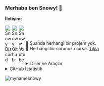 ### Merhaba ben Snowy! 👋

**İletişim:**  

<a href="https://discord.gg/fGdTe5mXJa/">
  <img align="left" alt="Snowy Discord" width="22px" src="https://cdn.jsdelivr.net/npm/simple-icons@3.13.0/icons/discord.svg" />
</a>
<a href="https://github.com/mynamesnowy">  
  <img align="left" alt="Snowy Github" width="22px" src="https://cdn.jsdelivr.net/npm/simple-icons@v3/icons/github.svg" />
</a>
<a href="https://www.youtube.com/channel/UC6oSNbhjxuu0Geu-qKZ4LOA">
  <img align="left" alt="Snowy Youtube" width="22px" src="https://cdn.jsdelivr.net/npm/simple-icons@v3/icons/youtube.svg" />
</a>

<br/>
<br/>

- 🔭 Şuanda herhangi bir projem yok.
- 💬 Herhangi bir sorunuz olursa. [Tıkla](https://discord.gg/fGdTe5mXJa)

<br />

<details>
  <summary>Diller ve Araçlar</summary>
<code><img height="20" src="https://raw.githubusercontent.com/github/explore/80688e429a7d4ef2fca1e82350fe8e3517d3494d/topics/javascript/javascript.png"></code>
<code><img height="20" src="https://raw.githubusercontent.com/github/explore/80688e429a7d4ef2fca1e82350fe8e3517d3494d/topics/typescript/typescript.png"></code>
<code><img height="20" src="https://cdn.jsdelivr.net/npm/programming-languages-logos@0.0.3/src/html/html_512x512.png"></code>
<code><img height="20" src="https://raw.githubusercontent.com/github/explore/80688e429a7d4ef2fca1e82350fe8e3517d3494d/topics/nodejs/nodejs.png"></code>    
</details>

<details>
</a>
  <summary>GitHub İstatistik</summary>
<a href="https://github.com/mynamesnowy">
 <img align="center" src="https://github-readme-stats.vercel.app/api?username=mynamesnowy&show_icons=true&theme=light&line_height=27" alt="Snowy Github İstatistik"/>
</a>
</details>

<img src="https://komarev.com/ghpvc/?username=mynamesnowy&label=Sayfa Görüntülenme&color=blue&style=plastic%22%20alt=%22mynamesnowy" alt="mynamesnowy" /> </p>

<div align="center">
